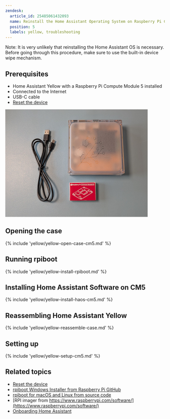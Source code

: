 ```yaml
---
zendesk:
  article_id: 25485061432093
  name: Reinstall the Home Assistant Operating System on Raspberry Pi CM5
  position: 5
  labels: yellow, troubleshooting
---
```


Note: It is very unlikely that reinstalling the Home Assistant OS is necessary. Before going through this procedure, make sure to use the built-in device wipe mechanism.

## Prerequisites

- Home Assistant Yellow with a Raspberry Pi Compute Module 5 installed
- Connected to the Internet
- USB-C cable
- [Reset the device](/hc/en-us/articles/25463622043165-Resetting-the-device)

![Image showing a Yellow, USB-C cable, and a Raspberry Pi Compute Module 5](/static/img/yellow/yellow_cm5_ucb-c.jpg)

## Opening the case

{% include 'yellow/yellow-open-case-cm5.md' %}

## Running rpiboot

{% include 'yellow/yellow-install-rpiboot.md' %}

## Installing Home Assistant Software on CM5

{% include 'yellow/yellow-install-haos-cm5.md' %}

## Reassembling Home Assistant Yellow

{% include 'yellow/yellow-reassemble-case.md' %}

## Setting up

{% include 'yellow/yellow-setup-cm5.md' %}

## Related topics

- [Reset the device](/hc/en-us/articles/25463622043165)
- [rpiboot Windows Installer from Raspberry Pi GitHub](https://github.com/raspberrypi/usbboot/raw/master/win32/rpiboot_setup.exe)
- [rpiboot for macOS and Linux from source code](https://github.com/raspberrypi/usbboot?tab=readme-ov-file#building)
- [RPI imager from https://www.raspberrypi.com/software/](https://www.raspberrypi.com/software/)
- [Onboarding Home Assistant](https://www.home-assistant.io/getting-started/onboarding/)
